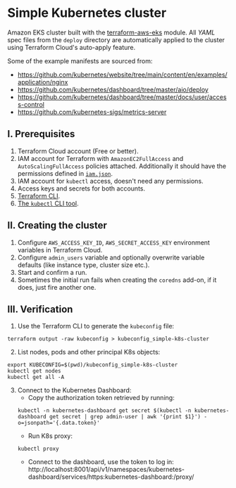 # Simple Kubernetes cluster
Amazon EKS cluster built with the [terraform-aws-eks](https://registry.terraform.io/modules/terraform-aws-modules/eks/aws/latest) module. All _YAML_ spec files from the `deploy` directory are automatically applied to the cluster using Terraform Cloud's auto-apply feature.

Some of the example manifests are sourced from:
* https://github.com/kubernetes/website/tree/main/content/en/examples/application/nginx
* https://github.com/kubernetes/dashboard/tree/master/aio/deploy
* https://github.com/kubernetes/dashboard/tree/master/docs/user/access-control
* https://github.com/kubernetes-sigs/metrics-server

## I. Prerequisites
1. Terraform Cloud account (Free or better).
2. IAM account for Terraform with `AmazonEC2FullAccess` and `AutoScalingFullAccess` policies attached. Additionally it should have the permissions defined in [`iam.json`](iam.json).
3. IAM account for `kubectl` access, doesn't need any permissions.
4. Access keys and secrets for both accounts.
5. [Terraform CLI](https://www.terraform.io/downloads).
6. [The `kubectl` CLI tool](https://kubernetes.io/docs/tasks/tools/#kubectl).

## II. Creating the cluster
1. Configure `AWS_ACCESS_KEY_ID`, `AWS_SECRET_ACCESS_KEY` environment variables in Terraform Cloud.
2. Configure `admin_users` variable and optionally overwrite variable defaults (like instance type, cluster size etc.).
3. Start and confirm a run.
4. Sometimes the initial run fails when creating the `coredns` add-on, if it does, just fire another one.

## III. Verification
1. Use the Terraform CLI to generate the `kubeconfig` file:
```
terraform output -raw kubeconfig > kubeconfig_simple-k8s-cluster
```
2. List nodes, pods and other principal K8s objects:
```
export KUBECONFIG=$(pwd)/kubeconfig_simple-k8s-cluster
kubectl get nodes
kubectl get all -A
```
3. Connect to the Kubernetes Dashboard:
    * Copy the authorization token retrieved by running:
    ```
    kubectl -n kubernetes-dashboard get secret $(kubectl -n kubernetes-dashboard get secret | grep admin-user | awk '{print $1}') -o=jsonpath='{.data.token}'
    ```
    * Run K8s proxy:
    ```
    kubectl proxy
    ```
    * Connect to the dashboard, use the token to log in:
    http://localhost:8001/api/v1/namespaces/kubernetes-dashboard/services/https:kubernetes-dashboard:/proxy/
